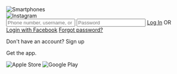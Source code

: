 <!DOCTYPE html>
<html lang="pt-br">
<head>
  <meta charset="UTF-8">
  <meta name="viewport" content="width=device-width, initial-scale=1.0">
  <link rel="stylesheet" href="assets/css/main.css">
  <title>Instagram</title>
</head>
<body>
  <main class="l-main">
      <div class="l-main__img">
        <img src="assets/img/homepage.png" alt="Smartphones">
      </div>
      <div class="l-user">
        <div class="c-panel group">
          <img class="c-panel__img" src="assets/img/instagram.svg" alt="Instagram">
          <div class="c-panel__form">
            <input type="text" class="c-panel__input" placeholder="Phone number, username, or email">
            <input type="text" class="c-panel__input" placeholder="Password">
            <a href="#" class="c-btn">Log In</a>
            <span class="c-panel__span">OR</span>
          </div>
          <a href="#" class="c-panel__facebook">Login with Facebook</a>
          <a href="#" class="c-panel__forgot">Forgot password?</a>
        </div>
        <div class="c-signup group">
          <p>Don't have an account? <span>Sign up</span></p>
        </div>
        <div class="c-app">
          <p>Get the app.</p>
          <div class="c-app__download">
            <img src="assets/img/apple.png" alt="Apple Store">
            <img src="assets/img/google.png" alt="Google Play">
          </div>
        </div>
      </div>
  </main>
</body>
</html>
